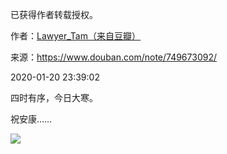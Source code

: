 已获得作者转载授权。


作者：[Lawyer_Tam（来自豆瓣）](https://www.douban.com/people/50118435/)


来源：https://www.douban.com/note/749673092/


2020-01-20 23:39:02

四时有序，今日大寒。

祝安康……

![](/Users/jliu23/Documents/Personal/2020wuhan_individual_stories/pic/01-20-Lawyer_Tam-大寒1.jpg)


